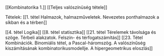 [[Kombinatorika 1.]]
[[Teljes valószínüség tétele]]


Tételek:
[[1. tétel Halmazok, halmazműveletek. Nevezetes ponthalmazok a síkban és a térben]]

[[4. tétel Logika]]
[[8. tétel statisztika]]
[[21. tétel Térelemek távolsága és szöge. Térbeli alakzatok. Felszín- és térfogatszámítás]]
[[23. Tétel Kombinációk. Binomiális tétel, a Pascal-háromszög. A valószínűség kiszámításának kombinatorikusmodellje. A hipergeometrikus eloszlás]]


